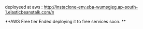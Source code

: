 deployeed at aws : http://instaclone-env.eba-wumsgjeg.ap-south-1.elasticbeanstalk.com/n

**AWS Free tier Ended deploying it to free services soon.
**
